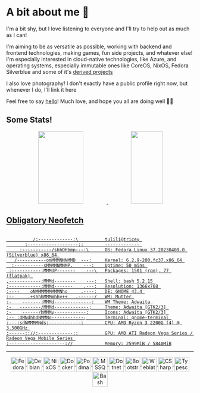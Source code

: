 # A bit about me 🌷

I'm a bit shy, but I love listening to everyone and I'll try to help out as much as I can!

I'm aiming to be as versatile as possible, working with backend and frontend technologies, making games, fun side projects, and whatever else! I'm especially interested in cloud-native technologies, like Azure, and operating systems, especially immutable ones like CoreOS, NixOS, Fedora Silverblue and some of it's [derived projects](https://ublue.it/)

I also love photography! I don't exactly have a public profile right now, but whenever I do, I'll link it here

Feel free to say [hello](mailto:tulilirockz.pub+contact@gmail.com?subject=Hello!)! Much love, and hope you all are doing well 🌸💕

## Some Stats!

<div align="center">
  <a href="https://github.com/tulilirockz">
  <img width="49%" height="195px" src="https://github-readme-stats-sigma-five.vercel.app/api?username=tulilirockz&show_icons=true&include_all_commits=true&count_private=false&theme=vue"/>
  <img width="41%" height="195px" src="https://github-readme-stats-sigma-five.vercel.app/api/top-langs/?username=tulilirockz&layout=compact&langs_count=5&theme=vue"/>
</div>

## Obligatory Neofetch

```

          /:-------------:\          tulili@tricey 
       :-------------------::        ------------- 
     :-----------/shhOHbmp---:\      OS: Fedora Linux 37.20230409.0 (Silverblue) x86_64 
   /-----------omMMMNNNMMD  ---:     Kernel: 6.2.9-200.fc37.x86_64 
  :-----------sMMMMNMNMP.    ---:    Uptime: 50 mins 
 :-----------:MMMdP-------    ---\   Packages: 1501 (rpm), 77 (flatpak) 
,------------:MMMd--------    ---:   Shell: bash 5.2.15 
:------------:MMMd-------    .---:   Resolution: 1366x768 
:----    oNMMMMMMMMMNho     .----:   DE: GNOME 43.4 
:--     .+shhhMMMmhhy++   .------/   WM: Mutter 
:-    -------:MMMd--------------:    WM Theme: Adwaita 
:-   --------/MMMd-------------;     Theme: Adwaita [GTK2/3] 
:-    ------/hMMMy------------:      Icons: Adwaita [GTK2/3] 
:-- :dMNdhhdNMMNo------------;       Terminal: gnome-terminal 
:---:sdNMMMMNds:------------:        CPU: AMD Ryzen 3 2200G (4) @ 3.500GHz 
:------:://:-------------::          GPU: AMD ATI Radeon Vega Series / Radeon Vega Mobile Series 
:---------------------://            Memory: 2599MiB / 5840MiB
```

<hr>
<div align="center">
  <img align="center" alt= "Fedora" height="40" width="40" src="https://cdn.jsdelivr.net/gh/devicons/devicon/icons/fedora/fedora-original.svg" />
  <img align="center" alt= "Debian" height="40" width="40" src="https://cdn.jsdelivr.net/gh/devicons/devicon/icons/debian/debian-original.svg" />
  <img align="center" alt= "NixOS" height="40" width="40" src="https://cdn.jsdelivr.net/gh/devicons/devicon/icons/nixos/nixos-original.svg" />
  <img align="center" alt= "Docker" height="40" width="40" src="https://cdn.jsdelivr.net/gh/devicons/devicon/icons/docker/docker-original.svg" />
  <img align="center" alt= "Podman" height="40" width="40" src="https://cdn.jsdelivr.net/gh/devicons/devicon/icons/podman/podman-original.svg" />
  <img align="center" alt= "MSSQL" height="40" width="40" src="https://cdn.jsdelivr.net/gh/devicons/devicon/icons/microsoftsqlserver/microsoftsqlserver-plain.svg" />
  <img align="center" alt= "Dotnet Core" height="40" width="40" src="https://cdn.jsdelivr.net/gh/devicons/devicon/icons/dotnetcore/dotnetcore-original.svg" />
  <img align="center" alt= "Bootstrap" height="40" width="40" src="https://cdn.jsdelivr.net/gh/devicons/devicon/icons/bootstrap/bootstrap-original.svg" />
  <img align="center" alt= "Weblate" height="40" width="40" src="https://cdn.jsdelivr.net/gh/devicons/devicon/icons/weblate/weblate-original.svg" />
  <img align="center" alt= "CSharp" height="40" width="40" src="https://cdn.jsdelivr.net/gh/devicons/devicon/icons/csharp/csharp-original.svg" />
  <img align="center" alt= "Typescript" height="40" width="40" src="https://cdn.jsdelivr.net/gh/devicons/devicon/icons/typescript/typescript-original.svg" />
  <img align="center" alt= "Bash" height="40" width="40" src="https://cdn.jsdelivr.net/gh/devicons/devicon/icons/bash/bash-original.svg" />
</div>
                                                             
                                                             

